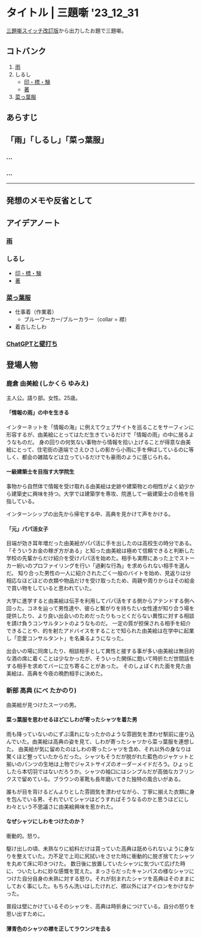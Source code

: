 # タイトル | 三題噺 '23_12_31

[三題噺スイッチ改訂版](https://mayoi.tokyo/switch/switch2.html)から出力したお題で三題噺。

## コトバンク

1. [雨](https://kotobank.jp/word/%E9%9B%A8-27399)
1. しるし
   - [印・標・験](https://kotobank.jp/word/%E5%8D%B0%E3%83%BB%E6%A8%99%E3%83%BB%E9%A8%93-2051520)
   - [著](https://kotobank.jp/word/%E8%91%97-566647)
1. [菜っ葉服](https://kotobank.jp/word/%E8%8F%9C%E8%91%89%E6%9C%8D-2069735)

## あらすじ

## 「雨」「しるし」「菜っ葉服」

### ...

### ...

---

## 発想のメモや反省として

## アイデアノート

### [雨](https://kotobank.jp/word/%E9%9B%A8-27399)

### しるし

- [印・標・験](https://kotobank.jp/word/%E5%8D%B0%E3%83%BB%E6%A8%99%E3%83%BB%E9%A8%93-2051520)
- [著](https://kotobank.jp/word/%E8%91%97-566647)

### [菜っ葉服](https://kotobank.jp/word/%E8%8F%9C%E8%91%89%E6%9C%8D-2069735)

- 仕事着（作業着）
  - ブルーワーカー/ブルーカラー（collar = 襟）
- 着古したしわ

### [ChatGPTと壁打ち](https://chat.openai.com/share/802b2107-8fa2-452f-a01f-041397f75fd2)

## 登場人物

### 鹿倉 由美絵 (しかくら ゆみえ)

主人公。語り部。女性。25歳。

#### 「情報の雨」の中を生きる

インターネットを「情報の海」に例えてウェブサイトを巡ることをサーフィンに形容するが、由美絵にとってはただ生きているだけで「情報の雨」の中に居るようなものだ。
身の回りの何気ない事物から情報を拾い上げることが得意な由美絵にとって、住宅街の道端でさえひさしの影から小雨に手を伸ばしているのに等しく、都会の雑踏などは立っているだけでも豪雨のように感じられる。

#### 一級建築士を目指す大学院生

事物から自然体で情報を受け取れる由美絵は史跡や建築物との相性がよく幼少から建築史に興味を持つ。大学では建築学を専攻、院進して一級建築士の合格を目指している。

インターンシップの出先から帰宅する中、高典を見かけて声をかける。

#### 「元」パパ活女子

目端が効き耳年増だった由美絵がパパ活に手を出したのは高校生の時分である。
「そういうお金の稼ぎ方がある」と知った由美絵は極めて信頼できると判断した学校の先輩からだけ紹介を受けパパ活を始めた。相手も実際にあった上でストーカー紛いのプロファイリングを行い「過剰な行為」を求められない相手を選んだ。
知り合った男性の一人に紹介されたごく一般のバイトを始め、見返りは分相応なほどほどの衣類や物品だけを受け取ったため、両親や周りからはその給金で買い物をしていると思われていた。

大学に進学すると由美絵は伝手を利用してパパ活をする側からアテンドする側へ回った。コネを辿って男性達や、彼らと繋がりを持ちたい女性達が知り合う場を提供したり、より良い出会いのためだったりもっとくだらない異性に対する相談を請け負うコンサルタントのようなものだ。
一定の質が担保される相手を紹介できることや、的を射たアドバイスをすることで知られた由美絵は在学中に起業し「恋愛コンサルタント」を名乗るようになった。

出会いの場に同席したり、相談相手として異性と接する事が多い由美絵は無目的な酒の席に着くことは少なかったが、そういった関係に飽いて時折ただ世間話をする相手を求めてバーに立ち寄ることがあった。
そのしょぼくれた面を見た由美絵は、高典を今夜の晩酌相手に決めた。

### 新部 高典 (にべ たかのり)

由美絵が見つけたスーツの男。

#### 菜っ葉服を思わせるほどにしわが寄ったシャツを着た男

雨も降っていないのにずぶ濡れになったかのような雰囲気を漂わせ駅前に座り込んでいた。由美絵は高典の姿を見て、しわが寄ったシャツから菜っ葉服を連想した。
由美絵が気に留めたのはしわの寄ったシャツを含め、それ以外の身なりは驚くほど整っていたからだった。シャツもそうだが脱がれた藍色のジャケットと揃いのパンツの生地は上物でジャストサイズのオーダーメイドだろう。ひょっとしたら本切羽ではないだろうか。シャツの袖口にはシンプルだが高価なカフリンクスで留めている。ブラウンの革靴も長年磨いてきた独特の風合いがある。

誰もが目を背けるどんよりとした雰囲気を漂わせながら、丁寧に揃えた衣類に身を包んでいる男、それでいてシャツはどうすればそうなるのかと思うほどにしわ々という不思議さに由美絵興味を惹かれた。

#### なぜシャツにしわをつけたのか？

衝動的。怒り。

駆け出しの頃、未熟なりに給料だけは貰っていた高典は舐められないように身なりを整えていた。力不足で上司に尻拭いをさせた時に衝動的に脱ぎ捨てたシャツを丸めて床に叩きつけた。
数日後に放置していたシャツに気づいて広げた時に、ついたしわに妙な感慨を覚えた。まっさらだったキャンパスの様なシャツにつけた自分自身の未熟に対する怒り。それが刻まれたシャツを高典はそのままにしておく事にした。もちろん洗いはしたけれど、襟以外にはアイロンをかけなかった。

普段は壁にかけているそのシャツを、高典は時折身につけている。自分の怒りを思い出すために。

#### 薄青色のシャツの襟を正してラウンジを去る
